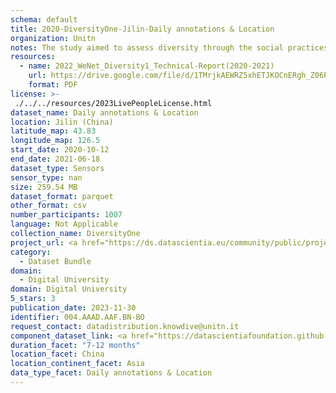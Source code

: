 ```yaml
---
schema: default
title: 2020-DiversityOne-Jilin-Daily annotations & Location
organization: Unitn
notes: The study aimed to assess diversity through the social practices and daily behaviors of university students from eight different countries. The research was carried out in two phases. Initially, a large sample of students from Denmark, Italy, Mongolia, Paraguay, the United Kingdom, China, Mexico, and India, completed a survey on their social practices, as well as their socio-demographic, cultural, and psychological elements. In the second phase, a sub-sample of the respondents engaged in a four-week data collection by using an innovative smartphone application called iLog. This app collected data from thirty-four smartphone sensors around the clock, allowing for an in-depth investigation into the diversity and daily routines of university students across countries, both synchronically and diachronically.
resources:
  - name: 2022_WeNet_Diversity1_Technical-Report(2020-2021)
    url: https://drive.google.com/file/d/1TMrjkAEWRZ5xhETJKOCnERgh_Z06PO2E/view?usp=drive_link
    format: PDF
license: >-
 ./../../resources/2023LivePeopleLicense.html
dataset_name: Daily annotations & Location
location: Jilin (China)
latitude_map: 43.83
longitude_map: 126.5
start_date: 2020-10-12
end_date: 2021-06-18
dataset_type: Sensors
sensor_type: nan
size: 259.54 MB
dataset_format: parquet
other_format: csv
number_participants: 1007
language: Not Applicable
collection_name: DiversityOne
project_url: <a href="https://ds.datascientia.eu/community/public/projects/923b2c1c-166c-4f53-a274-c9d6eaa5ad4f">https://ds.datascientia.eu/community/public/projects/923b2c1c-166c-4f53-a274-c9d6eaa5ad4f</a>
category: 
  - Dataset Bundle
domain: 
  - Digital University
domain: Digital University
5_stars: 3
publication_date: 2023-11-30
identifier: 004.AAAD.AAF.BN-BO
request_contact: datadistribution.knowdive@unitn.it
component_dataset_link: <a href="https://datascientiafoundation.github.io/LivePeople/datasets/2020-DV1-Jilin-Diachronic-Interactions/">2020-DV1-Jilin-Diachronic-Interactions</a>, <a href="https://datascientiafoundation.github.io/LivePeople/datasets/2020-DV1-Jilin-Location%20Event%20Per%20Time%20POI/">2020-DV1-Jilin-Location Event Per Time POI</a>, <a href="https://datascientiafoundation.github.io/LivePeople/datasets/2020-DV1-Jilin-Location%20Event%20Per%20Time%20RD/">2020-DV1-Jilin-Location Event Per Time RD</a>, <a href="https://datascientiafoundation.github.io/LivePeople/datasets/2020-DV1-Jilin-Synchronic-Interactions/">2020-DV1-Jilin-Synchronic-Interactions</a>, <a href="https://datascientiafoundation.github.io/LivePeople/datasets/2020-DV1-Jilin-Time%20Diaries/">2020-DV1-Jilin-Time Diaries</a>
duration_facet: "7-12 months"
location_facet: China
location_continent_facet: Asia
data_type_facet: Daily annotations & Location
---
```

